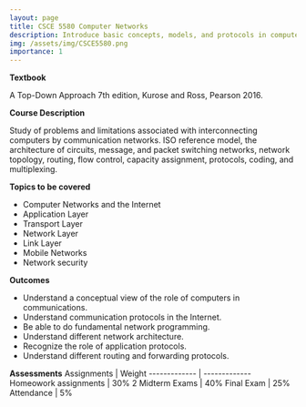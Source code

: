 ```yaml
---
layout: page
title: CSCE 5580 Computer Networks
description: Introduce basic concepts, models, and protocols in computer networks, including the OSI model and network security. 
img: /assets/img/CSCE5580.png
importance: 1
---
```


**Textbook** 

A Top-Down Approach 7th edition, Kurose and Ross, Pearson 2016. 

**Course Description**

Study of problems and limitations associated with interconnecting computers by communication networks. ISO reference model, the architecture of circuits, message, and packet switching networks, network topology, routing, flow control, capacity assignment, protocols, coding, and multiplexing.


**Topics to be covered**
* Computer Networks and the Internet 
* Application Layer 
* Transport Layer 
* Network Layer 
* Link Layer
* Mobile Networks
* Network security

**Outcomes**
* Understand a conceptual view of the role of computers in communications. 
* Understand communication protocols in the Internet. 
* Be able to do fundamental network programming. 
* Understand different network architecture. 
* Recognize the role of application protocols. 
* Understand different routing and forwarding protocols.

**Assessments**
Assignments   | Weight
------------- | -------------
Homeowork assignments  | 30%
2 Midterm Exams  | 40%
Final Exam  | 25%
Attendance  | 5%
